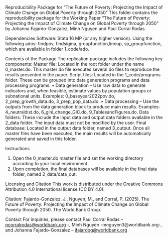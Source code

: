 Reproducibility Package for “The Future of Poverty: Projecting the Impact of Climate Change on Global Poverty through 2050”
This folder contains the reproducibility package for the Working Paper “The Future of Poverty: Projecting the Impact of Climate Change on Global Poverty through 2050” by Johanna Fajardo-Gonzalez, Minh Nguyen and Paul Corral Rodas.


Dependencies 
	Software: Stata 16 MP (or any higher version).  Using the following ados: findpov, findsigma, groupfunction,lineup, sp_groupfunction, which are available in folder 1_code/ado.
 
Contents of the Package 
The replication package includes the following key components: 
	Master file: Located in the root folder under the name 0_master.do. This master do file executes several do files to reproduce the results presented in the paper.
	Script files: Located in the 1_code/programs folder. These can be grouped into data generation programs and data processing programs. 
•	Data generation – Use raw data to generate indicators and, when feasible, estimate values by population groups or subnational units. Examples: 0_baseyear2022pov.do, 2_prep_growth_data.do, 3_prep_pop_data.do.
•	Data processing – Use the outputs from the data generation block to produce main results. Examples: 4_neutraldist.do, 6_gini_change_GIC.do, 9_TablesandFigures.do. 
	Data folders: These include the input data and output data folders available in the 2_data folder. The input data must not be modified by the user. 
	Final database: Located in the output data folder, named 3_output. Once all master files have been executed, the main results will be automatically generated and saved in this folder. 

Instructions 
1.	Open the 0_master.do master file and set the working directory according to your local environment. 
2.	Upon completion, the final databases will be available in the final data folder, named 2_data/data_out.
   
Licensing and Citation 
This work is distributed under the Creative Commons Attribution 4.0 International license (CC BY 4.0). 

Citation: Fajardo-Gonzalez, J., Nguyen, M., and Corral, P. (2025). The Future of Poverty: Projecting the Impact of Climate Change on Global Poverty through 2050. The World Bank Group.

Contact 
For inquiries, please contact Paul Corral Rodas – pcorralrodas@worldbank.org -, Minh Nguyen -mnguyen3@worldbank.org-, and Johanna Fajardo-Gonzalez – jfajardog@worldbank.org

 

